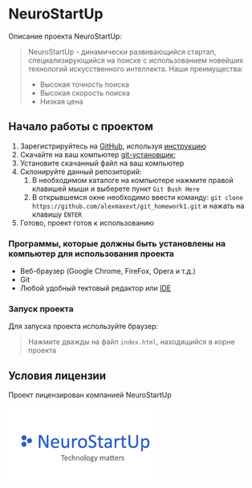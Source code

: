 # NeuroStartUp

Описание проекта NeuroStartUp:
>
>NeuroStartUp - динамически развивающийся стартап, специализирующийся на поиске с использованием новейших технологий искусственного интеллекта. Наши преимущества:
>* Высокая точность поиска
>* Высокая скорость поиска
>* Низкая цена

## Начало работы с проектом
1. Зарегистрируйтесь  на [GitHub](https://github.com/), используя [инструкцию](https://github.com/netology-code/guides/tree/master/github)
1. Скачайте на ваш компьютер [git-установщик](https://git-scm.com/downloads);
1. Установите скачанный файл на ваш компьютер
1. Склонируйте данный репозиторий:
    1. В необходимом каталоге на компьютере нажмите правой клавишей мыши и выберете пункт `Git Bush Here`
    1. В открывшемся окне необходимо ввести команду: `git clone https://github.com/alexmaxevt/git_homework1.git` и нажать на клавишу `ENTER`
1. Готово, проект готов к использованию

### Программы, которые должны быть установлены на компьютер для использования проекта
* Веб-браузер (Google Chrome, FireFox, Opera и т.д.)
* Git
* Любой удобный тектовый редактор  или [IDE](https://ru.wikipedia.org/wiki/Интегрированная_среда_разработки)

### Запуск проекта
Для запуска проекта используйте браузер:
> Нажмите дважды на файл `index.html`, находящийся в корне проекта

## Условия лицензии
Проект лицензирован компанией NeuroStartUp

![](logo.png)
